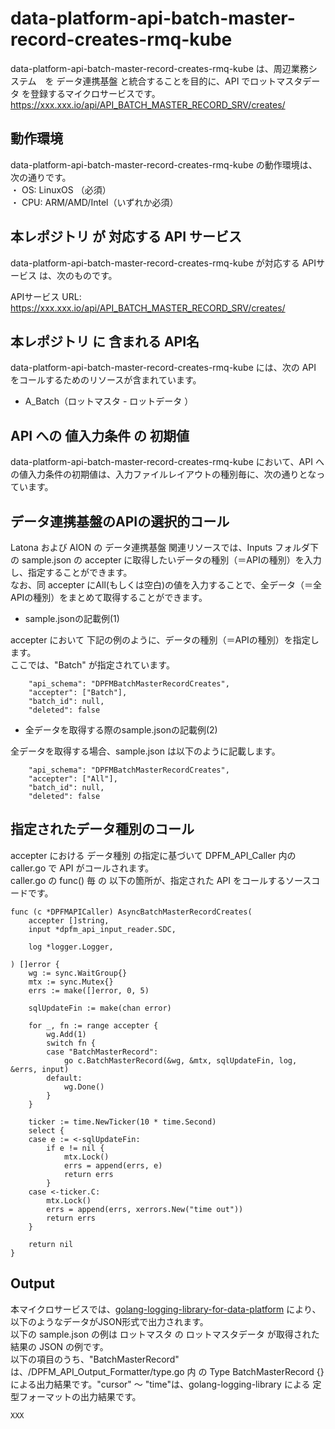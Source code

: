 # data-platform-api-batch-master-record-creates-rmq-kube

data-platform-api-batch-master-record-creates-rmq-kube は、周辺業務システム　を データ連携基盤 と統合することを目的に、API でロットマスタデータ を登録するマイクロサービスです。  
https://xxx.xxx.io/api/API_BATCH_MASTER_RECORD_SRV/creates/

## 動作環境

data-platform-api-batch-master-record-creates-rmq-kube の動作環境は、次の通りです。  
・ OS: LinuxOS （必須）  
・ CPU: ARM/AMD/Intel（いずれか必須）  


## 本レポジトリ が 対応する API サービス
data-platform-api-batch-master-record-creates-rmq-kube が対応する APIサービス は、次のものです。

APIサービス URL: https://xxx.xxx.io/api/API_BATCH_MASTER_RECORD_SRV/creates/

## 本レポジトリ に 含まれる API名
data-platform-api-batch-master-record-creates-rmq-kube には、次の API をコールするためのリソースが含まれています。  

* A_Batch（ロットマスタ  - ロットデータ ）

## API への 値入力条件 の 初期値
data-platform-api-batch-master-record-creates-rmq-kube において、API への値入力条件の初期値は、入力ファイルレイアウトの種別毎に、次の通りとなっています。  

## データ連携基盤のAPIの選択的コール

Latona および AION の データ連携基盤 関連リソースでは、Inputs フォルダ下の sample.json の accepter に取得したいデータの種別（＝APIの種別）を入力し、指定することができます。  
なお、同 accepter にAll(もしくは空白)の値を入力することで、全データ（＝全APIの種別）をまとめて取得することができます。  

* sample.jsonの記載例(1)  

accepter において 下記の例のように、データの種別（＝APIの種別）を指定します。  
ここでは、"Batch" が指定されています。    
  
```
	"api_schema": "DPFMBatchMasterRecordCreates",
	"accepter": ["Batch"],
	"batch_id": null,
	"deleted": false
```
  
* 全データを取得する際のsample.jsonの記載例(2)  

全データを取得する場合、sample.json は以下のように記載します。  

```
	"api_schema": "DPFMBatchMasterRecordCreates",
	"accepter": ["All"],
	"batch_id": null,
	"deleted": false
```

## 指定されたデータ種別のコール

accepter における データ種別 の指定に基づいて DPFM_API_Caller 内の caller.go で API がコールされます。  
caller.go の func() 毎 の 以下の箇所が、指定された API をコールするソースコードです。  

```
func (c *DPFMAPICaller) AsyncBatchMasterRecordCreates(
	accepter []string,
	input *dpfm_api_input_reader.SDC,

	log *logger.Logger,

) []error {
	wg := sync.WaitGroup{}
	mtx := sync.Mutex{}
	errs := make([]error, 0, 5)

	sqlUpdateFin := make(chan error)

	for _, fn := range accepter {
		wg.Add(1)
		switch fn {
		case "BatchMasterRecord":
			go c.BatchMasterRecord(&wg, &mtx, sqlUpdateFin, log, &errs, input)
		default:
			wg.Done()
		}
	}

	ticker := time.NewTicker(10 * time.Second)
	select {
	case e := <-sqlUpdateFin:
		if e != nil {
			mtx.Lock()
			errs = append(errs, e)
			return errs
		}
	case <-ticker.C:
		mtx.Lock()
		errs = append(errs, xerrors.New("time out"))
		return errs
	}

	return nil
}
```

## Output  
本マイクロサービスでは、[golang-logging-library-for-data-platform](https://github.com/latonaio/golang-logging-library-for-data-platform) により、以下のようなデータがJSON形式で出力されます。  
以下の sample.json の例は ロットマスタ の ロットマスタデータ が取得された結果の JSON の例です。  
以下の項目のうち、"BatchMasterRecord" は、/DPFM_API_Output_Formatter/type.go 内 の Type BatchMasterRecord {} による出力結果です。"cursor" ～ "time"は、golang-logging-library による 定型フォーマットの出力結果です。  

```
XXX
```
